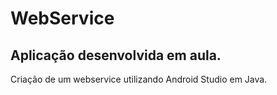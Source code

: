 # WebService

<h2> Aplicação desenvolvida em aula.</h2>
<p> Criação de um webservice utilizando Android Studio em Java.</p>
